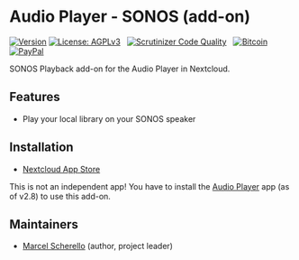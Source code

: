 # Audio Player - SONOS (add-on)

[![Version](https://img.shields.io/github/release/rello/audioplayer_sonos.svg)](https://github.com/rello/audioplayer_sonos/blob/master/CHANGELOG.md)&#160;[![License: AGPLv3](https://img.shields.io/badge/license-AGPLv3-blue.svg)](http://www.gnu.org/licenses/agpl-3.0)&#160;&#160;&#160;[![Scrutinizer Code Quality](https://scrutinizer-ci.com/g/rello/audioplayer_sonos/badges/quality-score.png?b=master)](https://scrutinizer-ci.com/g/rello/audioplayer_sonos/?branch=master)&#160;&#160;&#160;[![Bitcoin](https://img.shields.io/badge/donate-Bitcoin-blue.svg)](https://github.com/rello/audioplayer/wiki/donate)&#160;[![PayPal](https://img.shields.io/badge/donate-PayPal-blue.svg)](https://github.com/rello/audioplayer/wiki/donate)

SONOS Playback add-on for the Audio Player in Nextcloud.

## Features
- Play your local library on your SONOS speaker

## Installation
- [Nextcloud App Store](https://apps.nextcloud.com/apps/audioplayer_sonos)

This is not an independent app! 
You have to install the [Audio Player](https://github.com/rello/audioplayer "Audio Player for Nextcloud and ownCloud") app (as of v2.8) to use this add-on.

## Maintainers
- [Marcel Scherello](https://github.com/rello) (author, project leader)
